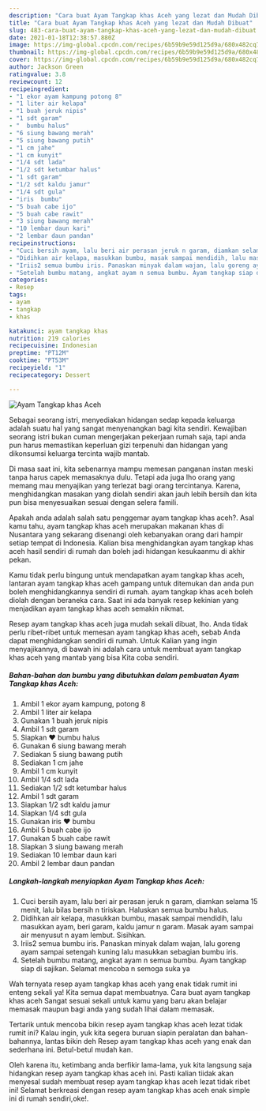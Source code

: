 ```yaml
---
description: "Cara buat Ayam Tangkap khas Aceh yang lezat dan Mudah Dibuat"
title: "Cara buat Ayam Tangkap khas Aceh yang lezat dan Mudah Dibuat"
slug: 483-cara-buat-ayam-tangkap-khas-aceh-yang-lezat-dan-mudah-dibuat
date: 2021-01-18T12:38:57.880Z
image: https://img-global.cpcdn.com/recipes/6b59b9e59d125d9a/680x482cq70/ayam-tangkap-khas-aceh-foto-resep-utama.jpg
thumbnail: https://img-global.cpcdn.com/recipes/6b59b9e59d125d9a/680x482cq70/ayam-tangkap-khas-aceh-foto-resep-utama.jpg
cover: https://img-global.cpcdn.com/recipes/6b59b9e59d125d9a/680x482cq70/ayam-tangkap-khas-aceh-foto-resep-utama.jpg
author: Jackson Green
ratingvalue: 3.8
reviewcount: 12
recipeingredient:
- "1 ekor ayam kampung potong 8"
- "1 liter air kelapa"
- "1 buah jeruk nipis"
- "1 sdt garam"
- "  bumbu halus"
- "6 siung bawang merah"
- "5 siung bawang putih"
- "1 cm jahe"
- "1 cm kunyit"
- "1/4 sdt lada"
- "1/2 sdt ketumbar halus"
- "1 sdt garam"
- "1/2 sdt kaldu jamur"
- "1/4 sdt gula"
- "iris  bumbu"
- "5 buah cabe ijo"
- "5 buah cabe rawit"
- "3 siung bawang merah"
- "10 lembar daun kari"
- "2 lembar daun pandan"
recipeinstructions:
- "Cuci bersih ayam, lalu beri air perasan jeruk n garam, diamkan selama 15 menit, lalu bilas bersih n tiriskan. Haluskan semua bumbu halus."
- "Didihkan air kelapa, masukkan bumbu, masak sampai mendidih, lalu masukkan ayam, beri garam, kaldu jamur n garam. Masak ayam sampai air menyusut n ayam lembut. Sisihkan."
- "Iriis2 semua bumbu iris. Panaskan minyak dalam wajan, lalu goreng ayam sampai setengah kuning lalu masukkan sebagian bumbu iris."
- "Setelah bumbu matang, angkat ayam n semua bumbu. Ayam tangkap siap di sajikan. Selamat mencoba n semoga suka ya"
categories:
- Resep
tags:
- ayam
- tangkap
- khas

katakunci: ayam tangkap khas 
nutrition: 219 calories
recipecuisine: Indonesian
preptime: "PT12M"
cooktime: "PT53M"
recipeyield: "1"
recipecategory: Dessert

---
```



![Ayam Tangkap khas Aceh](https://img-global.cpcdn.com/recipes/6b59b9e59d125d9a/680x482cq70/ayam-tangkap-khas-aceh-foto-resep-utama.jpg)

Sebagai seorang istri, menyediakan hidangan sedap kepada keluarga adalah suatu hal yang sangat menyenangkan bagi kita sendiri. Kewajiban seorang istri bukan cuman mengerjakan pekerjaan rumah saja, tapi anda pun harus memastikan keperluan gizi terpenuhi dan hidangan yang dikonsumsi keluarga tercinta wajib mantab.

Di masa  saat ini, kita sebenarnya mampu memesan panganan instan meski tanpa harus capek memasaknya dulu. Tetapi ada juga lho orang yang memang mau menyajikan yang terlezat bagi orang tercintanya. Karena, menghidangkan masakan yang diolah sendiri akan jauh lebih bersih dan kita pun bisa menyesuaikan sesuai dengan selera famili. 



Apakah anda adalah salah satu penggemar ayam tangkap khas aceh?. Asal kamu tahu, ayam tangkap khas aceh merupakan makanan khas di Nusantara yang sekarang disenangi oleh kebanyakan orang dari hampir setiap tempat di Indonesia. Kalian bisa menghidangkan ayam tangkap khas aceh hasil sendiri di rumah dan boleh jadi hidangan kesukaanmu di akhir pekan.

Kamu tidak perlu bingung untuk mendapatkan ayam tangkap khas aceh, lantaran ayam tangkap khas aceh gampang untuk ditemukan dan anda pun boleh menghidangkannya sendiri di rumah. ayam tangkap khas aceh boleh diolah dengan beraneka cara. Saat ini ada banyak resep kekinian yang menjadikan ayam tangkap khas aceh semakin nikmat.

Resep ayam tangkap khas aceh juga mudah sekali dibuat, lho. Anda tidak perlu ribet-ribet untuk memesan ayam tangkap khas aceh, sebab Anda dapat menghidangkan sendiri di rumah. Untuk Kalian yang ingin menyajikannya, di bawah ini adalah cara untuk membuat ayam tangkap khas aceh yang mantab yang bisa Kita coba sendiri.

<!--inarticleads1-->

##### Bahan-bahan dan bumbu yang dibutuhkan dalam pembuatan Ayam Tangkap khas Aceh:

1. Ambil 1 ekor ayam kampung, potong 8
1. Ambil 1 liter air kelapa
1. Gunakan 1 buah jeruk nipis
1. Ambil 1 sdt garam
1. Siapkan  ❤ bumbu halus
1. Gunakan 6 siung bawang merah
1. Sediakan 5 siung bawang putih
1. Sediakan 1 cm jahe
1. Ambil 1 cm kunyit
1. Ambil 1/4 sdt lada
1. Sediakan 1/2 sdt ketumbar halus
1. Ambil 1 sdt garam
1. Siapkan 1/2 sdt kaldu jamur
1. Siapkan 1/4 sdt gula
1. Gunakan iris ❤ bumbu
1. Ambil 5 buah cabe ijo
1. Gunakan 5 buah cabe rawit
1. Siapkan 3 siung bawang merah
1. Sediakan 10 lembar daun kari
1. Ambil 2 lembar daun pandan




<!--inarticleads2-->

##### Langkah-langkah menyiapkan Ayam Tangkap khas Aceh:

1. Cuci bersih ayam, lalu beri air perasan jeruk n garam, diamkan selama 15 menit, lalu bilas bersih n tiriskan. Haluskan semua bumbu halus.
1. Didihkan air kelapa, masukkan bumbu, masak sampai mendidih, lalu masukkan ayam, beri garam, kaldu jamur n garam. Masak ayam sampai air menyusut n ayam lembut. Sisihkan.
1. Iriis2 semua bumbu iris. Panaskan minyak dalam wajan, lalu goreng ayam sampai setengah kuning lalu masukkan sebagian bumbu iris.
1. Setelah bumbu matang, angkat ayam n semua bumbu. Ayam tangkap siap di sajikan. Selamat mencoba n semoga suka ya




Wah ternyata resep ayam tangkap khas aceh yang enak tidak rumit ini enteng sekali ya! Kita semua dapat membuatnya. Cara buat ayam tangkap khas aceh Sangat sesuai sekali untuk kamu yang baru akan belajar memasak maupun bagi anda yang sudah lihai dalam memasak.

Tertarik untuk mencoba bikin resep ayam tangkap khas aceh lezat tidak rumit ini? Kalau ingin, yuk kita segera buruan siapin peralatan dan bahan-bahannya, lantas bikin deh Resep ayam tangkap khas aceh yang enak dan sederhana ini. Betul-betul mudah kan. 

Oleh karena itu, ketimbang anda berfikir lama-lama, yuk kita langsung saja hidangkan resep ayam tangkap khas aceh ini. Pasti kalian tiidak akan menyesal sudah membuat resep ayam tangkap khas aceh lezat tidak ribet ini! Selamat berkreasi dengan resep ayam tangkap khas aceh enak simple ini di rumah sendiri,oke!.

